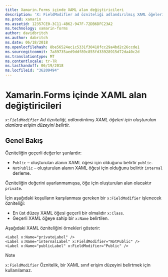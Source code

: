 ```yaml
---
title: Xamarin.Forms içinde XAML alan değiştiricileri
description: 'X: FieldModifier ad özniteliği adlandırılmış XAML öğeleri için oluşturulan alanlara erişim düzeyini belirtir.'
ms.prod: xamarin
ms.assetid: 12357CE0-3C11-4B62-947F-72DB6DFC23A2
ms.technology: xamarin-forms
author: davidbritch
ms.author: dabritch
ms.date: 06/18/2018
ms.openlocfilehash: 8be56524ec1c5331f30418fcc29a4bd2c26ccde1
ms.sourcegitcommit: 7a89735aed9ddf89c855fd33928915d72da40c2d
ms.translationtype: MT
ms.contentlocale: tr-TR
ms.lasthandoff: 06/19/2018
ms.locfileid: "36209494"
---
```

# <a name="xaml-field-modifiers-in-xamarinforms"></a>Xamarin.Forms içinde XAML alan değiştiricileri

_`x:FieldModifier` Ad özniteliği, adlandırılmış XAML öğeleri için oluşturulan alanlara erişim düzeyini belirtir._

## <a name="overview"></a>Genel Bakış

Özniteliğin geçerli değerler şunlardır:

- `Public` – oluşturulan alanın XAML öğesi için olduğunu belirtir `public`.
- `NotPublic` – oluşturulan alanın XAML öğesi için olduğunu belirtir `internal` derleme.

Özniteliğin değerini ayarlanmamışsa, öğe için oluşturulan alan olacaktır `private`.

İçin aşağıdaki koşulların karşılanması gereken bir `x:FieldModifier` işlenecek özniteliği:

- En üst düzey XAML öğesi geçerli bir olmalıdır `x:Class`.
- Geçerli XAML öğeye sahip bir `x:Name` belirtilen.

Aşağıdaki XAML özniteliğini örnekleri gösterir:

```xaml
<Label x:Name="privateLabel" />
<Label x:Name="internalLabel" x:FieldModifier="NotPublic" />
<Label x:Name="publicLabel" x:FieldModifier="Public" />
```

> [!NOTE]
> `x:FieldModifier` Öznitelik, bir XAML sınıf erişim düzeyini belirtmek için kullanılamaz.
